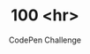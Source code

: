 <div class="sky">
    <div class="skybars"></div>
    <div class="sun"></div>
    <div class="mountain-wrapper"></div>
</div>
<div class="ground">
    <div id="vertical"></div>
</div>

<header>
    <h1>100 &lt;hr&gt;</h1>
    <p>CodePen Challenge</p>
</header>
